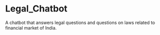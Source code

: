 # Legal_Chatbot
A chatbot that answers legal questions and questions on laws related to financial market of India.
